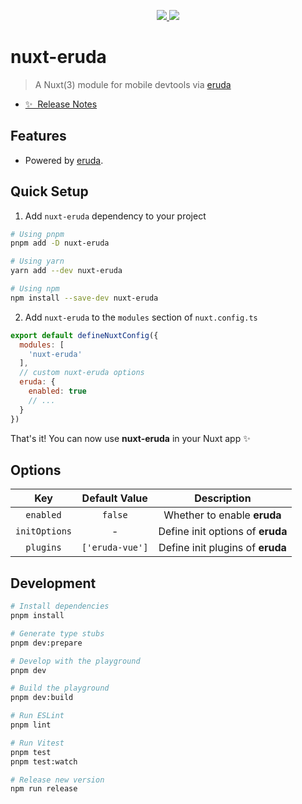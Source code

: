<p align="center">
  <a href="https://www.npmjs.org/package/nuxt-eruda">
    <img src="https://img.shields.io/npm/v/nuxt-eruda.svg">
  </a>
  <a href="https://npmcharts.com/compare/nuxt-eruda?minimal=true">
    <img src="https://img.shields.io/npm/dm/nuxt-eruda.svg">
  </a>
  <br>
</p>

# nuxt-eruda

> A Nuxt(3) module for mobile devtools via [eruda](https://github.com/liriliri/eruda) 

- [✨ &nbsp;Release Notes](/CHANGELOG.md)


## Features

- Powered by [eruda](https://github.com/liriliri/eruda).


## Quick Setup

1. Add `nuxt-eruda` dependency to your project

```bash
# Using pnpm
pnpm add -D nuxt-eruda

# Using yarn
yarn add --dev nuxt-eruda

# Using npm
npm install --save-dev nuxt-eruda
```

2. Add `nuxt-eruda` to the `modules` section of `nuxt.config.ts`

```js
export default defineNuxtConfig({
  modules: [
    'nuxt-eruda'
  ],
  // custom nuxt-eruda options
  eruda: {
    enabled: true
    // ...
  }
})
```

That's it! You can now use **nuxt-eruda** in your Nuxt app ✨


## Options

| Key | Default Value | Description |
| :---: | :---: | :---: |
| `enabled` | `false` | Whether to enable **eruda** |
| `initOptions` | - | Define init options of **eruda** |
| `plugins` | `['eruda-vue']` | Define init plugins of **eruda** |


## Development

```bash
# Install dependencies
pnpm install

# Generate type stubs
pnpm dev:prepare

# Develop with the playground
pnpm dev

# Build the playground
pnpm dev:build

# Run ESLint
pnpm lint

# Run Vitest
pnpm test
pnpm test:watch

# Release new version
npm run release
```
